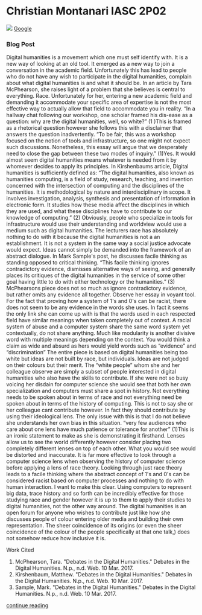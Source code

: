 # Christian Montanari IASC 2P02

![](images/tech.jpg)
[Google](https://www.google.ca/webhp?hl=en&sa=X&ved=0ahUKEwiLxJjJmtvRAhUh3IMKHQ9ZBWYQPAgD)

### Blog Post

   Digital humanities is a movement which one must self identify with. It is a new way of looking at an old tool. It emerged as a new way to join a conversation in the academic field. Unfortunately this has lead to people who do not have any wish to participate in the digital humanities, complain about what digital humanities is and what it should be. In an article by Tara McPhearson, she raises light of a problem that she believes is central to everything. Race. Unfortunately for her, entering a new academic field and demanding it accommodate your specific area of expertise is not the most effective way to actually allow that field to accommodate you in reality. “In a hallway chat following our workshop, one scholar framed his dis-ease as a question: why are the digital humanities, well, so white?” (1 )This is framed as a rhetorical question however she follows this with a disclaimer that answers the question inadvertently. “To be fair, this was a workshop focused on the notion of tools and infrastructure, so one might not expect such discussions. Nonetheless, this essay will argue that we desperately need to close the gap between these two modes of inquiry.” (1)Yes. It would almost seem digital humanities means whatever is needed from it by whomever decides to apply its principles. In Kirshenbaums article, Digital humanities is sufficiently defined as: “The digital humanities, also known as humanities computing, is a field of study, research, teaching, and invention concerned with the intersection of computing and the disciplines of the humanities. It is methodological by nature and interdisciplinary in scope. It involves investigation, analysis, synthesis and presentation of information in electronic form. It studies how these media affect the disciplines in which they are used, and what these disciplines have to contribute to our knowledge of computing.” (2) Obviously, people who specialize in tools for infrastructure would use their understanding and worldview would use a medium such as digital humanities.
  The lecturers race has absolutely nothing to do with it because the digital humanities is not a an establishment. It is not a system in the same way a social justice advocate would expect. Ideas cannot simply be demanded into the framework of an abstract dialogue. In Mark Sample's post, he discusses facile thinking as standing opposed to critical thinking. “This facile thinking ignores contradictory evidence, dismisses alternative ways of seeing, and generally places its critiques of the digital humanities in the service of some other goal having little to do with either technology or the humanities.” (3) McPhearsons piece does not so much as ignore contradictory evidence, but rather omits any evidence all together. Observe her essay in voyant tool. For the fact that proving how a system of 1's and 0's can be racist, there does not seem to be any evidence in the words she uses. In fact it seems the only link she can come up with is that the words used in each respected field have similar meanings when taken completely out of context. A racial system of abuse and a computer system share the same word system yet contextually, do not share anything. Much like modularity is another divisive word with multiple meanings depending on the context. You would think a claim as wide and absurd as hers would yield words such as “evidence” and “discrimination” The entire piece is based on digital humanities being too white but ideas are not built by race, but individuals. Ideas are not judged on their colours but their merit. The “white people” whom she and her colleague observe are simply a subset of people interested in digital humanities who also have the skills to contribute. If she were not so busy voicing her disdain for computer science she would see that both her own specialization and computers must share a spot in history. Not everything needs to be spoken about in terms of race and not everything need be spoken about in terms of the history of computing.
  This is not to say she or her colleague cant contribute however. In fact they should contribute by using their ideological lens. The only issue with this is that I do not believe she understands her own bias in this situation. “very few audiences who care about one lens have much patience or tolerance for another” (1)This is an ironic statement to make as she is demonstrating it firsthand. Lenses allow us to see the world differently however consider placing two completely different lenses on top of each other. What you would see would be distorted and inaccurate. It is far more effective to look through a computer science lens when observing the history of computer science before applying a lens of race theory. Looking through just race theory leads to a facile thinking where the abstract concept of 1's and 0's can be considered racist based on computer processes and nothing to do with human interaction. I want to make this clear. Using computers to represent big data, trace history and so forth can be incredibly effective for those studying race and gender however it is up to them to apply their studies to digital humanities, not the other way around. The digital humanities is an open forum for anyone who wishes to contribute just like how she discusses people of colour entering older media and building their own representation. The sheer coincidence of its origins (or even the sheer coincidence of the colour of the people specifically at that one talk,) does not somehow reduce how inclusive it is.
 

Work Cited

1. McPhearson, Tara. "Debates in the Digital Humanities." Debates in the Digital Humanities. N.p., n.d. Web. 10 Mar. 2017.
2. Kirshenbaum, Matthew. "Debates in the Digital Humanities." Debates in the Digital Humanities. N.p., n.d. Web. 10 Mar. 2017. 
3. Sample, Mark. "Debates in the Digital Humanities." Debates in the Digital Humanities. N.p., n.d. Web. 10 Mar. 2017. 

[continue reading](blog)
